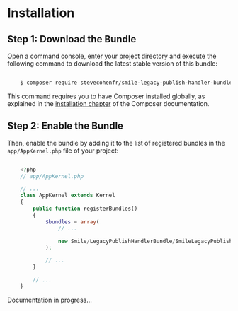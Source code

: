 Installation
============

Step 1: Download the Bundle
---------------------------

Open a command console, enter your project directory and execute the
following command to download the latest stable version of this bundle:

```bash

    $ composer require stevecohenfr/smile-legacy-publish-handler-bundle "~1.0.*"
```

This command requires you to have Composer installed globally, as explained
in the [installation chapter](https://getcomposer.org/doc/00-intro.md) of the Composer documentation.

Step 2: Enable the Bundle
-------------------------

Then, enable the bundle by adding it to the list of registered bundles
in the ``app/AppKernel.php`` file of your project:

```php

    <?php
    // app/AppKernel.php

    // ...
    class AppKernel extends Kernel
    {
        public function registerBundles()
        {
            $bundles = array(
                // ...

                new Smile/LegacyPublishHandlerBundle/SmileLegacyPublishHandlerBundle(),
            );

            // ...
        }

        // ...
    }
```

Documentation in progress...